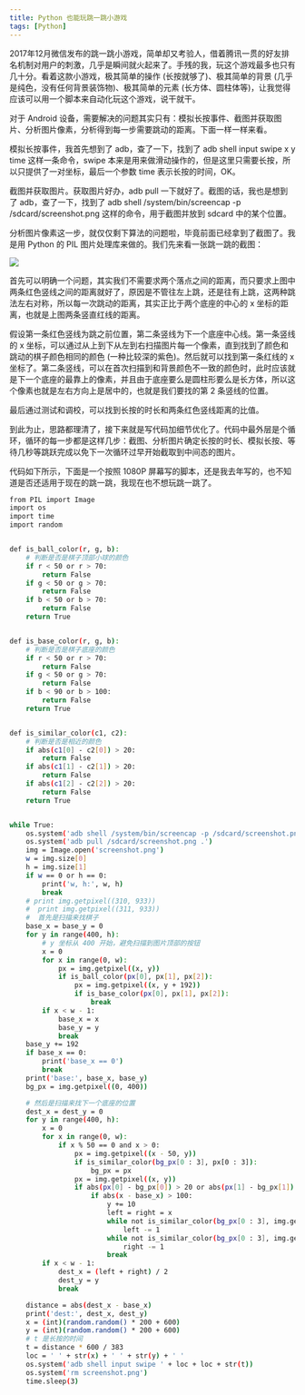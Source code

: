 ```yaml
---
title: Python 也能玩跳一跳小游戏
tags: [Python]
---
```


2017年12月微信发布的跳一跳小游戏，简单却又考验人，借着腾讯一贯的好友排名机制对用户的刺激，几乎是瞬间就火起来了。手残的我，玩这个游戏最多也只有几十分。看着这款小游戏，极其简单的操作 (长按就够了)、极其简单的背景 (几乎是纯色，没有任何背景装饰物)、极其简单的元素 (长方体、圆柱体等)，让我觉得应该可以用一个脚本来自动化玩这个游戏，说干就干。

对于 Android 设备，需要解决的问题其实只有：模拟长按事件、截图并获取图片、分析图片像素，分析得到每一步需要跳动的距离。下面一样一样来看。

模拟长按事件，我首先想到了 adb，查了一下，找到了 adb shell input swipe x y time 这样一条命令，swipe 本来是用来做滑动操作的，但是这里只需要长按，所以只提供了一对坐标，最后一个参数 time 表示长按的时间，OK。

截图并获取图片。获取图片好办，adb pull 一下就好了。截图的话，我也是想到了 adb，查了一下，找到了 adb shell /system/bin/screencap -p /sdcard/screenshot.png 这样的命令，用于截图并放到 sdcard 中的某个位置。

分析图片像素这一步，就仅仅剩下算法的问题啦，毕竟前面已经拿到了截图了。我是用 Python 的 PIL 图片处理库来做的。我们先来看一张跳一跳的截图：

![](http://tao93.top/images/2018/09/01/1535787465.png)

首先可以明确一个问题，其实我们不需要求两个落点之间的距离，而只要求上图中两条红色竖线之间的距离就好了，原因是不管往左上跳，还是往有上跳，这两种跳法左右对称，所以每一次跳动的距离，其实正比于两个底座的中心的 x 坐标的距离，也就是上图两条竖直红线的距离。

假设第一条红色竖线为跳之前位置，第二条竖线为下一个底座中心线。第一条竖线的 x 坐标，可以通过从上到下从左到右扫描图片每一个像素，直到找到了颜色和跳动的棋子颜色相同的颜色 (一种比较深的紫色)。然后就可以找到第一条红线的 x 坐标了。第二条竖线，可以在首次扫描到和背景颜色不一致的颜色时，此时应该就是下一个底座的最靠上的像素，并且由于底座要么是圆柱形要么是长方体，所以这个像素也就是左右方向上是居中的，也就是我们要找的第 2 条竖线的位置。

最后通过测试和调校，可以找到长按的时长和两条红色竖线距离的比值。

到此为止，思路都理清了，接下来就是写代码加细节优化了。代码中最外层是个循环，循环的每一步都是这样几步：截图、分析图片确定长按的时长、模拟长按、等待几秒等跳跃完成以免下一次循环过早开始截取到中间态的图片。

代码如下所示，下面是一个按照 1080P 屏幕写的脚本，还是我去年写的，也不知道是否还适用于现在的跳一跳，我现在也不想玩跳一跳了。

```bash
from PIL import Image
import os
import time
import random


def is_ball_color(r, g, b):
    # 判断是否是棋子顶部小球的颜色
    if r < 50 or r > 70:
        return False
    if g < 50 or g > 70:
        return False
    if b < 50 or b > 70:
        return False
    return True


def is_base_color(r, g, b):
    # 判断是否是棋子底座的颜色
    if r < 50 or r > 70:
        return False
    if g < 50 or g > 70:
        return False
    if b < 90 or b > 100:
        return False
    return True


def is_similar_color(c1, c2):
    # 判断是否是相近的颜色
    if abs(c1[0] - c2[0]) > 20:
        return False
    if abs(c1[1] - c2[1]) > 20:
        return False
    if abs(c1[2] - c2[2]) > 20:
        return False
    return True


while True:
    os.system('adb shell /system/bin/screencap -p /sdcard/screenshot.png')
    os.system('adb pull /sdcard/screenshot.png .')
    img = Image.open('screenshot.png')
    w = img.size[0]
    h = img.size[1]
    if w == 0 or h == 0:
        print('w, h:', w, h)
        break
    # print img.getpixel((310, 933))
    #  print img.getpixel((311, 933))
    #  首先是扫描来找棋子
    base_x = base_y = 0
    for y in range(400, h):
        # y 坐标从 400 开始，避免扫描到图片顶部的按钮
        x = 0
        for x in range(0, w):
            px = img.getpixel((x, y))
            if is_ball_color(px[0], px[1], px[2]):
                px = img.getpixel((x, y + 192))
                if is_base_color(px[0], px[1], px[2]):
                    break
        if x < w - 1:
            base_x = x
            base_y = y
            break
    base_y += 192
    if base_x == 0:
        print('base_x == 0')
        break
    print('base:', base_x, base_y)
    bg_px = img.getpixel((0, 400))

    # 然后是扫描来找下一个底座的位置
    dest_x = dest_y = 0
    for y in range(400, h):
        x = 0
        for x in range(0, w):
            if x % 50 == 0 and x > 0:
                px = img.getpixel((x - 50, y))
                if is_similar_color(bg_px[0 : 3], px[0 : 3]):
                    bg_px = px
                px = img.getpixel((x, y))
                if abs(px[0] - bg_px[0]) > 20 or abs(px[1] - bg_px[1]) > 20 or abs(px[2] - bg_px[2]) > 20:
                    if abs(x - base_x) > 100:
                        y += 10
                        left = right = x
                        while not is_similar_color(bg_px[0 : 3], img.getpixel((left, y))[0 : 3]):
                            left -= 1
                        while not is_similar_color(bg_px[0 : 3], img.getpixel((right, y))[0 : 3]):
                            right -= 1
                        break
        if x < w - 1:
            dest_x = (left + right) / 2
            dest_y = y
            break

    distance = abs(dest_x - base_x)
    print('dest:', dest_x, dest_y)
    x = (int)(random.random() * 200 + 600)
    y = (int)(random.random() * 200 + 600)
    # t 是长按的时间
    t = distance * 600 / 383
    loc = ' ' + str(x) + ' ' + str(y) + ' '
    os.system('adb shell input swipe ' + loc + loc + str(t))
    os.system('rm screenshot.png')
    time.sleep(3)

```
